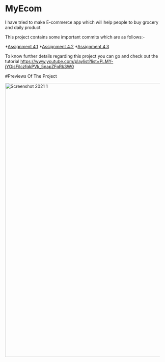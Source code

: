 # MyEcom
I have tried to make E-commerce app
which will help people to buy grocery 
and daily product

This project contains some important commits
which are as follows:-

*[Assignment 4.1](https://github.com/Yuvraj162002/MyEcom/tree/master/src/com/company/Assignment4_1)
*[Assignment 4.2](https://github.com/Yuvraj162002/MyEcom/tree/master/src/com/company/Assignment4_2)
*[Assignment 4.3](https://github.com/Yuvraj162002/MyEcom/tree/master/src/com/company/Assignment4_3)

To know further details regarding this project you can go and check out the tutorial https://www.youtube.com/playlist?list=PLMY-jYOisFilczfqkPVk_5napZFpRk3W0

#Previews Of The Project

<img width="890" alt="Screenshot 2021 1" src="https://user-images.githubusercontent.com/77117240/115185585-bcd24900-a0fd-11eb-9300-df0ea600465c.png">

